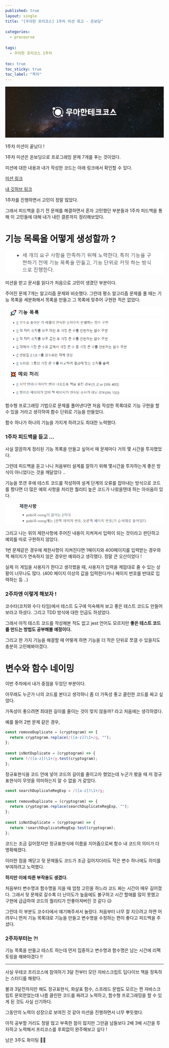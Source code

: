 ```yaml
---
published: true
layout: single
title: "[우아한 프리코스] 1주차 미션 회고 - 온보딩"

categories:
  - precourse

tags:
  - 우아한 프리코스 1주차

toc: true
toc_sticky: true
toc_label: "목차"
---
```

![untitled](/assets/images/precouse-0.png)

1주차 미션이 끝났다 ! 

1주차 미션은 온보딩으로 프로그래밍 문제 7개를 푸는 것이었다. 

미션에 대한 내용과 내가 작성한 코드는 아래 링크에서 확인할 수 있다.

[미션 링크](https://github.com/woowacourse-precourse/javascript-onboarding)

[내 깃허브 링크](https://github.com/himyne/javascript-onboarding/tree/himyne)

1주차를 진행하면서 고민이 정말 많았다.  

그래서 피드백을 듣기 전 문제를 해결하면서 혼자 고민했던 부분들과 1주차 피드백을 통해 이 고민들에 대해 내가 내린 결론까지 정리해보았다.

# 기능 목록을 어떻게 생성할까 ?

![Untitled](/assets/images/precouse-1.png)

미션을 받고 문서를 읽다가 처음으로 고민이 생겼던 부분이다.

주어진 문제 7개는 알고리즘 문제와 비슷했다. 그런데 평소 알고리즘 문제를 풀 때는 기능 목록을 세분화해서 목록을 만들고 그 목록에 맞추어 구현한 적은 없었다. 

![Untitled](/assets/images/precouse-2.png)

함수형 프로그래밍 기법으로 문제를 풀어낸다면 처음 작성한 목록대로 기능 구현을 할 수 있을 거라고 생각하여 함수 단위로 기능을 만들었다.

함수 하나가 하나의 기능을 가지게 하려고도 최대한 노력했다.

### 1주차 피드백을 듣고 …

사실 깔끔하게 정리된 기능 목록을 만들고 싶어서 매 문제마다 거의 몇 시간을 투자했었다. 

그런데 피드백을 듣고 나니 처음부터 설계를 잘하기 위해 몇시간을 투자하는게 좋은 방식이 아니었다는 것을 깨달았다 ..

기능을 쪼갠 후에 테스트 코드를 작성하여 설계 단계의 오류를 잡아내는 방식으로 코드를 짰다면 더 많은 예외 사항을 처리한 퀄리티 높은 코드가 나왔을텐데 하는 아쉬움이 있다.

![Untitled](/assets/images/precouse-3.png)

그리고 나는 위의 제한사항에 주어진 내용이 지켜져서 입력이 되는 것이라고 판단하고 예외를 따로 구현하지 않았다.

1번 문제같은 경우에 제한사항이 지켜진다면 1페이지와 400페이지를 입력받는 경우와 책 페이지가 연속하지 않은 경우만 예외라고 생각했다. 정말 큰 오산이었다 !

실제 이 게임을 사용자가 한다고 생각했을 때, 사용자가 입력을 제맘대로 줄 수 있는 상황이 너무나도 많다. (400 페이지 이상의 값을 입력한다거나 페이지 번호를 반대로 입력하는 등 ..)

### 2주차엔 이렇게 해보자 !

코수타(코치와 수다 타임)에서 테스트 도구에 익숙해져 보고 좋은 테스트 코드도 만들어보라고 하셨다. 그리고 TDD 방식에 대한 언급도 하셨었다.

그래서 아직 테스트 코드를 작성해본 적도 없고 jest 언어도 모르지만 **좋은 테스트 코드를 만드는 방법도 공부해볼 예정이다.**

그리고 한 가지 기능을 해결할 때 어떻게 하면 기능을 더 작은 단위로 쪼갤 수 있을지도 충분히 고민해봐야겠다.

# 변수와 함수 네이밍

이번 주차에서 내가 중점을 두었던 부분이다.

아무래도 누군가 나의 코드를 본다고 생각하니 좀 더 가독성 좋고 클린한 코드를 짜고 싶었다.

가독성이 좋으려면 최대한 길이를 줄이는 것이 맞지 않을까? 라고 처음에는 생각하였다. 

예를 들어 2번 문제 같은 경우, 

```jsx
const removeDuplicate = (cryptogram) => {
  return cryptogram.replace(/([a-z])\1+/g, "");
};

const isNotDuplicate = (cryptogram) => {
  return !/([a-z])\1+/g.test(cryptogram);
};
```

정규표현식을 코드 안에 넣어 코드의 길이를 줄이고자 했었는데 누군가 봤을 때 저 정규표현식이 무엇을 의미하는지 알 수 없을 거 같았다.

```jsx
const searchDuplicateRegExp = /([a-z])\1+/g;

const removeDuplicate = (cryptogram) => {
  return cryptogram.replace(searchDuplicateRegExp, "");
};

const isNotDuplicate = (cryptogram) => {
  return !searchDuplicateRegExp.test(cryptogram);
};
```

코드는 조금 길어졌지만 정규표현식에 이름을 지어줌으로써 함수 내 코드의 의미가 더 명확해졌다.

이러한 점을 깨닫고 뒷 문제들도 코드가 조금 길어지더라도 작은 변수 하나에도 의미를 부여하려고 노력했다.

**하지만 이에 따른 부작용도 생겼다.**

처음부터 변수명과 함수명을 지을 때 엄청 고민을 하느라 코드 짜는 시간이 매우 길어졌다. 그래서 뒷 문제로 갈수록 더 난이도가 높음에도 불구하고 시간 할애를 많이 못했고 구현에 급급하여 코드의 퀄리티가 안좋아져버린 것 같다 😥

그런데 이 부분도 코수타에서 얘기해주셔서 놀랐다. 처음부터 너무 잘 지으려고 하면 어려우니 먼저 기능 목록대로 기능을 만들고 변수명을 수정하는 편이 좋다고 피드백을 주셨다.

### 2주차부터는 ?!

기능 목록을 만들고 테스트 하는데 먼저 집중하고 변수명과 함수명은 남는 시간에 리팩토링을 해봐야겠다 !! 

---

사실 우테코 프리코스에 참여하기 3달 전부터 모던 자바스크립트 딥다이브 책을 정독하는 스터디를 해왔다. 

불과 3달전까지만 해도 정규표현식, 화살표 함수, 스프레드 문법도 모르는 찐 자바스크립트 문외한었는데 나름 클린한 코드를 짜려고 노력하고, 함수형 프로그래밍을 할 수 있게 된 것도 사실 신기하다. 

 그동안의 노력이 성장으로 보여진 것 같아 미션을 진행하면서 너무 뿌듯했다.

아직 공부할 거리도 정말 많고 부족한 점이 많지만 그만큼 남들보다 2배 3배 시간을 투자하고 노력해서 프리코스를 후회없이 완주해보고 싶다 ! 

남은 3주도 화이팅 ✊🏻